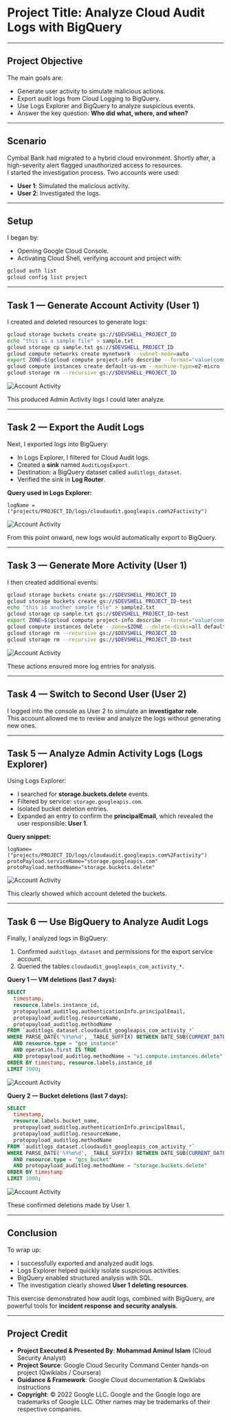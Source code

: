 # Project Title: **Analyze Cloud Audit Logs with BigQuery**  

---

## Project Objective
The main goals are:
- Generate user activity to simulate malicious actions.
- Export audit logs from Cloud Logging to BigQuery.
- Use Logs Explorer and BigQuery to analyze suspicious events.
- Answer the key question: **Who did what, where, and when?**

---

## Scenario
Cymbal Bank had migrated to a hybrid cloud environment. Shortly after, a high-severity alert flagged unauthorized access to resources.  
I started the investigation process. Two accounts were used:

- **User 1**: Simulated the malicious activity.  
- **User 2**: Investigated the logs.  

---

## Setup
I began by:
- Opening Google Cloud Console.
- Activating Cloud Shell, verifying account and project with:

```bash
gcloud auth list
gcloud config list project
```

---

## Task 1 — Generate Account Activity (User 1)
I created and deleted resources to generate logs:

```bash
gcloud storage buckets create gs://$DEVSHELL_PROJECT_ID
echo "this is a sample file" > sample.txt
gcloud storage cp sample.txt gs://$DEVSHELL_PROJECT_ID
gcloud compute networks create mynetwork --subnet-mode=auto
export ZONE=$(gcloud compute project-info describe --format="value(commonInstanceMetadata.items[google-compute-default-zone])")
gcloud compute instances create default-us-vm --machine-type=e2-micro --zone=$ZONE --network=mynetwork
gcloud storage rm --recursive gs://$DEVSHELL_PROJECT_ID
```

![Account Activity](https://raw.githubusercontent.com/aminbiography/Google-Cloud-Cybersecurity-Professional-Certificate/main/bar-graph-chart-image/Analyze%20audit%20logs%20using%20BigQuery-01.jpg)

This produced Admin Activity logs I could later analyze.

---

## Task 2 — Export the Audit Logs
Next, I exported logs into BigQuery:
- In Logs Explorer, I filtered for Cloud Audit logs.
- Created a **sink** named `AuditLogsExport`.
- Destination: a BigQuery dataset called `auditlogs_dataset`.
- Verified the sink in **Log Router**.  

**Query used in Logs Explorer:**
```text
logName = ("projects/PROJECT_ID/logs/cloudaudit.googleapis.com%2Factivity")
```

![Account Activity](https://raw.githubusercontent.com/aminbiography/Google-Cloud-Cybersecurity-Professional-Certificate/main/bar-graph-chart-image/Analyze%20audit%20logs%20using%20BigQuery-02.jpg)


From this point onward, new logs would automatically export to BigQuery.

---

## Task 3 — Generate More Activity (User 1)
I then created additional events:

```bash
gcloud storage buckets create gs://$DEVSHELL_PROJECT_ID
gcloud storage buckets create gs://$DEVSHELL_PROJECT_ID-test
echo "this is another sample file" > sample2.txt
gcloud storage cp sample.txt gs://$DEVSHELL_PROJECT_ID-test
export ZONE=$(gcloud compute project-info describe --format="value(commonInstanceMetadata.items[google-compute-default-zone])")
gcloud compute instances delete --zone=$ZONE --delete-disks=all default-us-vm
gcloud storage rm --recursive gs://$DEVSHELL_PROJECT_ID
gcloud storage rm --recursive gs://$DEVSHELL_PROJECT_ID-test
```

![Account Activity](https://raw.githubusercontent.com/aminbiography/Google-Cloud-Cybersecurity-Professional-Certificate/main/bar-graph-chart-image/Analyze%20audit%20logs%20using%20BigQuery-03.jpg)

These actions ensured more log entries for analysis.

---

## Task 4 — Switch to Second User (User 2)
I logged into the console as User 2 to simulate an **investigator role**.  
This account allowed me to review and analyze the logs without generating new ones.

---

## Task 5 — Analyze Admin Activity Logs (Logs Explorer)
Using Logs Explorer:
- I searched for **storage.buckets.delete** events.
- Filtered by service: `storage.googleapis.com`.
- Isolated bucket deletion entries.
- Expanded an entry to confirm the **principalEmail**, which revealed the user responsible: **User 1**.

**Query snippet:**
```text
logName=("projects/PROJECT_ID/logs/cloudaudit.googleapis.com%2Factivity")
protoPayload.serviceName="storage.googleapis.com"
protoPayload.methodName="storage.buckets.delete"
```

![Account Activity](https://raw.githubusercontent.com/aminbiography/Google-Cloud-Cybersecurity-Professional-Certificate/main/bar-graph-chart-image/Analyze%20audit%20logs%20using%20BigQuery-04.jpg)

This clearly showed which account deleted the buckets.

---

## Task 6 — Use BigQuery to Analyze Audit Logs
Finally, I analyzed logs in BigQuery:
1. Confirmed `auditlogs_dataset` and permissions for the export service account.
2. Queried the tables `cloudaudit_googleapis_com_activity_*`.

**Query 1 — VM deletions (last 7 days):**
```sql
SELECT
  timestamp,
  resource.labels.instance_id,
  protopayload_auditlog.authenticationInfo.principalEmail,
  protopayload_auditlog.resourceName,
  protopayload_auditlog.methodName
FROM `auditlogs_dataset.cloudaudit_googleapis_com_activity_*`
WHERE PARSE_DATE('%Y%m%d', _TABLE_SUFFIX) BETWEEN DATE_SUB(CURRENT_DATE(), INTERVAL 7 DAY) AND CURRENT_DATE()
  AND resource.type = "gce_instance"
  AND operation.first IS TRUE
  AND protopayload_auditlog.methodName = "v1.compute.instances.delete"
ORDER BY timestamp, resource.labels.instance_id
LIMIT 1000;
```

![Account Activity](https://raw.githubusercontent.com/aminbiography/Google-Cloud-Cybersecurity-Professional-Certificate/main/bar-graph-chart-image/Analyze%20audit%20logs%20using%20BigQuery-05.jpg)

**Query 2 — Bucket deletions (last 7 days):**
```sql
SELECT
  timestamp,
  resource.labels.bucket_name,
  protopayload_auditlog.authenticationInfo.principalEmail,
  protopayload_auditlog.resourceName,
  protopayload_auditlog.methodName
FROM `auditlogs_dataset.cloudaudit_googleapis_com_activity_*`
WHERE PARSE_DATE('%Y%m%d', _TABLE_SUFFIX) BETWEEN DATE_SUB(CURRENT_DATE(), INTERVAL 7 DAY) AND CURRENT_DATE()
  AND resource.type = "gcs_bucket"
  AND protopayload_auditlog.methodName = "storage.buckets.delete"
ORDER BY timestamp
LIMIT 1000;
```

![Account Activity](https://raw.githubusercontent.com/aminbiography/Google-Cloud-Cybersecurity-Professional-Certificate/main/bar-graph-chart-image/Analyze%20audit%20logs%20using%20BigQuery-06.jpg)

These confirmed deletions made by User 1.

---

## Conclusion
To wrap up:
- I successfully exported and analyzed audit logs.
- Logs Explorer helped quickly isolate suspicious activities.
- BigQuery enabled structured analysis with SQL.
- The investigation clearly showed **User 1 deleting resources**.

This exercise demonstrated how audit logs, combined with BigQuery, are powerful tools for **incident response and security analysis**.

---

## Project Credit  
- **Project Executed & Presented By**: **Mohammad Aminul Islam** (Cloud Security Analyst)  
- **Project Source**: Google Cloud Security Command Center hands-on project (Qwiklabs / Coursera)  
- **Guidance & Framework**: Google Cloud documentation & Qwiklabs instructions  
- **Copyright**: © 2022 Google LLC. Google and the Google logo are trademarks of Google LLC. Other names may be trademarks of their respective companies.  
